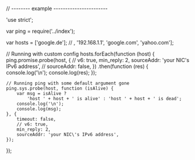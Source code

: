 // -------- example -----------------------

'use strict';

var ping = require('../index');

var hosts = \['google.de'\]; // , '192.168.1.1', 'google.com', 'yahoo.com'\];

// Running with custom config
hosts.forEach(function (host) {
ping.promise.probe(host, {
// v6: true,
min_reply: 2,
sourceAddr: 'your NIC's IPv6 address',
// sourceAddr: false,
})
.then(function (res) {
console.log('\n');
console.log(res);
});

    // Running ping with some default argument gone
    ping.sys.probe(host, function (isAlive) {
        var msg = isAlive ?
            'host ' + host + ' is alive' : 'host ' + host + ' is dead';
        console.log('\n');
        console.log(msg);
    }, {
        timeout: false,
        // v6: true,
        min_reply: 2,
        sourceAddr: 'your NIC\'s IPv6 address',
    });

});